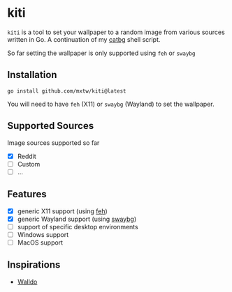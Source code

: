 # kiti

`kiti` is a tool to set your wallpaper to a random image from
various sources written in Go.
A continuation of my [catbg](https://github.com/mxtw/catbg) shell script.

So far setting the wallpaper is only supported using `feh` or `swaybg`

## Installation
```shell
go install github.com/mxtw/kiti@latest
```
You will need to have `feh` (X11) or `swaybg` (Wayland) to set the wallpaper.

## Supported Sources

Image sources supported so far

- [x] Reddit
- [ ] Custom
- [ ] ...

## Features

- [x] generic X11 support (using [feh](https://github.com/derf/feh))
- [x] generic Wayland support (using [swaybg](https://github.com/swaywm/swaybg))
- [ ] support of specific desktop environments
- [ ] Windows support
- [ ] MacOS support

## Inspirations

- [Walldo](https://github.com/Elias-Gill/Walldo)
